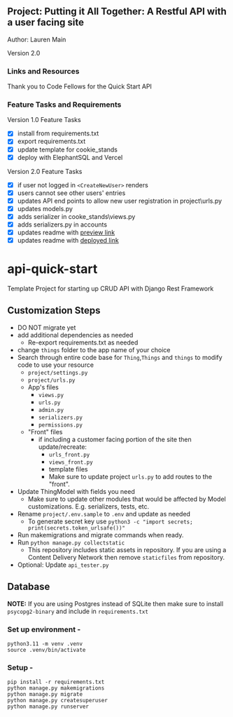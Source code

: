 ## Project: Putting it All Together: A Restful API with a user facing site

Author: Lauren Main

Version 2.0

### Links and Resources

Thank you to Code Fellows for the Quick Start API

### Feature Tasks and Requirements

Version 1.0 Feature Tasks

- [x] install from requirements.txt
- [x] export requirements.txt
- [x] update template for cookie_stands
- [x] deploy with ElephantSQL and Vercel

Version 2.0 Feature Tasks

- [x] if user not logged in `<CreateNewUser>` renders
- [x] users cannot see other users' entries
- [x] updates API end points to allow new user registration in project\urls.py
- [x] updates models.py
- [x] adds serializer in cooke_stands\views.py
- [x] adds serializers.py in accounts
- [x] updates readme with [preview link](https://cookie-stand-api-git-dev5-elleem.vercel.app/)
- [x] updates readme with [deployed link](https://cookie-stand-api-omega.vercel.app/)

# api-quick-start

Template Project for starting up CRUD API with Django Rest Framework

## Customization Steps

- DO NOT migrate yet
- add additional dependencies as needed
  - Re-export requirements.txt as needed
- change `things` folder to the app name of your choice
- Search through entire code base for `Thing`,`Things` and `things` to modify code to use your resource
  - `project/settings.py`
  - `project/urls.py`
  - App's files
    - `views.py`
    - `urls.py`
    - `admin.py`
    - `serializers.py`
    - `permissions.py`
  - "Front" files
    - if including a customer facing portion of the site then update/recreate:
      - `urls_front.py`
      - `views_front.py`
      - template files
      - Make sure to update project `urls.py` to add routes to the "front".
- Update ThingModel with fields you need
  - Make sure to update other modules that would be affected by Model customizations. E.g. serializers, tests, etc.
- Rename `project/.env.sample` to `.env` and update as needed
  - To generate secret key use `python3 -c "import secrets; print(secrets.token_urlsafe())"`
- Run makemigrations and migrate commands when ready.
- Run `python manage.py collectstatic`
  - This repository includes static assets in repository. If you are using a Content Delivery Network then remove `staticfiles` from repository.
- Optional: Update `api_tester.py`

## Database

**NOTE:** If you are using Postgres instead of SQLite then make sure to install `psycopg2-binary` and include in `requirements.txt`

### Set up environment -

    python3.11 -m venv .venv
    source .venv/bin/activate

### Setup -

    pip install -r requirements.txt
    python manage.py makemigrations
    python manage.py migrate
    python manage.py createsuperuser
    python manage.py runserver
